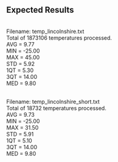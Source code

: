 <h2> Expected Results </h2> <br />
Filename: temp_lincolnshire.txt <br />
Total of 1873106 temperatures processed. <br />
AVG = 9.77 <br />
MIN = -25.00 <br />
MAX = 45.00 <br />
STD = 5.92 <br />
1QT = 5.30 <br />
3QT = 14.00 <br />
MED = 9.80 <br />
<br /> 

Filename: temp_lincolnshire_short.txt <br />
Total of 18732 temperatures processed. <br />
AVG = 9.73 <br />
MIN = -25.00 <br />
MAX = 31.50 <br />
STD = 5.91 <br />
1QT = 5.10 <br />
3QT = 14.00 <br />
MED = 9.80 <br />
